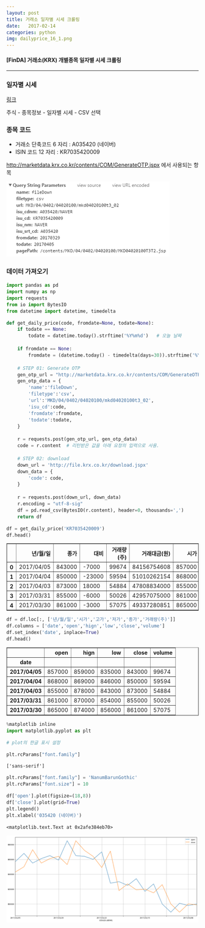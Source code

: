 ```yaml
---
layout: post
title: 거래소 일자별 시세 크롤링
date:   2017-02-14
categories: python
img: dailyprice_16_1.png
---
```


#### [FinDA] 거래소(KRX) 개별종목 일자별 시세 크롤링

----------------------------------

### 일자별 시세
[링크](http://marketdata.krx.co.kr/mdi#document=040204)

주식 - 종목정보 - 일자별 시세 - CSV 선택

### 종목 코드

* 거래소 단축코드 6 자리 : A035420 (네이버)
* ISIN 코드 12 자리 : KR7035420009

http://marketdata.krx.co.kr/contents/COM/GenerateOTP.jspx 에서 사용되는 항목

![img](../images/04-2-1.jpg)

### 데이터 가져오기


```python
import pandas as pd
import numpy as np
import requests
from io import BytesIO
from datetime import datetime, timedelta
```


```python
def get_daily_price(code, fromdate=None, todate=None):
    if todate == None:
        todate = datetime.today().strftime('%Y%m%d')   # 오늘 날짜

    if fromdate == None:
        fromdate = (datetime.today() - timedelta(days=30)).strftime('%Y%m%d')   # 30일 이전 날짜

    # STEP 01: Generate OTP
    gen_otp_url = "http://marketdata.krx.co.kr/contents/COM/GenerateOTP.jspx"
    gen_otp_data = {
        'name':'fileDown',
        'filetype':'csv',
        'url':'MKD/04/0402/04020100/mkd04020100t3_02',
        'isu_cd':code,
        'fromdate':fromdate,
        'todate':todate,
    }
    
    r = requests.post(gen_otp_url, gen_otp_data)
    code = r.content  # 리턴받은 값을 아래 요청의 입력으로 사용.
    
    # STEP 02: download
    down_url = 'http://file.krx.co.kr/download.jspx'
    down_data = {
        'code': code,
    }
    
    r = requests.post(down_url, down_data)
    r.encoding = "utf-8-sig"
    df = pd.read_csv(BytesIO(r.content), header=0, thousands=',')
    return df
```


```python
df = get_daily_price('KR7035420009')
df.head()
```




<div>
<table border="1" class="dataframe">
  <thead>
    <tr style="text-align: right;">
      <th></th>
      <th>년/월/일</th>
      <th>종가</th>
      <th>대비</th>
      <th>거래량(주)</th>
      <th>거래대금(원)</th>
      <th>시가</th>
      <th>고가</th>
      <th>저가</th>
      <th>시가총액(백만)</th>
      <th>상장주식수(주)</th>
    </tr>
  </thead>
  <tbody>
    <tr>
      <th>0</th>
      <td>2017/04/05</td>
      <td>843000</td>
      <td>-7000</td>
      <td>99674</td>
      <td>84156754608</td>
      <td>857000</td>
      <td>859000</td>
      <td>835000</td>
      <td>27787538</td>
      <td>32962679</td>
    </tr>
    <tr>
      <th>1</th>
      <td>2017/04/04</td>
      <td>850000</td>
      <td>-23000</td>
      <td>59594</td>
      <td>51010262154</td>
      <td>868000</td>
      <td>869000</td>
      <td>846000</td>
      <td>28018277</td>
      <td>32962679</td>
    </tr>
    <tr>
      <th>2</th>
      <td>2017/04/03</td>
      <td>873000</td>
      <td>18000</td>
      <td>54884</td>
      <td>47808834000</td>
      <td>855000</td>
      <td>878000</td>
      <td>843000</td>
      <td>28776419</td>
      <td>32962679</td>
    </tr>
    <tr>
      <th>3</th>
      <td>2017/03/31</td>
      <td>855000</td>
      <td>-6000</td>
      <td>50026</td>
      <td>42957075000</td>
      <td>861000</td>
      <td>870000</td>
      <td>854000</td>
      <td>28183091</td>
      <td>32962679</td>
    </tr>
    <tr>
      <th>4</th>
      <td>2017/03/30</td>
      <td>861000</td>
      <td>-3000</td>
      <td>57075</td>
      <td>49337280851</td>
      <td>865000</td>
      <td>874000</td>
      <td>856000</td>
      <td>28380867</td>
      <td>32962679</td>
    </tr>
  </tbody>
</table>
</div>




```python
df = df.loc[:, ['년/월/일','시가','고가','저가','종가','거래량(주)']]
df.columns = ['date','open','hign','low','close','volume']
df.set_index('date', inplace=True)
df.head()
```




<div>
<table border="1" class="dataframe">
  <thead>
    <tr style="text-align: right;">
      <th></th>
      <th>open</th>
      <th>hign</th>
      <th>low</th>
      <th>close</th>
      <th>volume</th>
    </tr>
    <tr>
      <th>date</th>
      <th></th>
      <th></th>
      <th></th>
      <th></th>
      <th></th>
    </tr>
  </thead>
  <tbody>
    <tr>
      <th>2017/04/05</th>
      <td>857000</td>
      <td>859000</td>
      <td>835000</td>
      <td>843000</td>
      <td>99674</td>
    </tr>
    <tr>
      <th>2017/04/04</th>
      <td>868000</td>
      <td>869000</td>
      <td>846000</td>
      <td>850000</td>
      <td>59594</td>
    </tr>
    <tr>
      <th>2017/04/03</th>
      <td>855000</td>
      <td>878000</td>
      <td>843000</td>
      <td>873000</td>
      <td>54884</td>
    </tr>
    <tr>
      <th>2017/03/31</th>
      <td>861000</td>
      <td>870000</td>
      <td>854000</td>
      <td>855000</td>
      <td>50026</td>
    </tr>
    <tr>
      <th>2017/03/30</th>
      <td>865000</td>
      <td>874000</td>
      <td>856000</td>
      <td>861000</td>
      <td>57075</td>
    </tr>
  </tbody>
</table>
</div>




```python
%matplotlib inline
import matplotlib.pyplot as plt
```


```python
# plot의 한글 표시 설정
```


```python
plt.rcParams["font.family"]
```




    ['sans-serif']




```python
plt.rcParams["font.family"] = 'NanumBarunGothic'
plt.rcParams["font.size"] = 10
```


```python
df['open'].plot(figsize=(18,8))
df['close'].plot(grid=True)
plt.legend()
plt.xlabel('035420 (네이버)')
```




    <matplotlib.text.Text at 0x2afe384eb70>




![png](../images/dailyprice_16_1.png)

